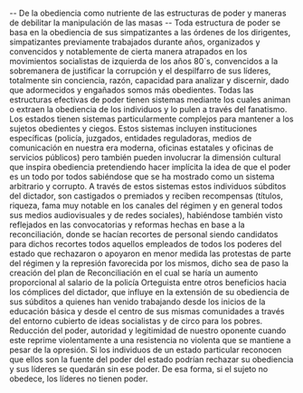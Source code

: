 -- De la obediencia como nutriente de las estructuras de poder y maneras de debilitar la manipulación de las masas --
Toda estructura de poder se basa en la obediencia de sus simpatizantes a las órdenes de los dirigentes, simpatizantes previamente trabajados durante años, organizados y convencidos y notablemente de cierta manera atrapados en los movimientos socialistas de izquierda de los años 80´s, convencidos a la sobremanera de justificar la corrupción y el despilfarro de sus líderes, totalmente sin conciencia, razón, capacidad para analizar y discernir, dado que adormecidos y engañados somos más obedientes. 
Todas las estructuras efectivas de poder tienen sistemas mediante los cuales animan o extraen la obediencia de los individuos y lo pulen a través del fanatismo. Los estados tienen sistemas particularmente complejos para mantener a los sujetos obedientes y ciegos. Estos sistemas incluyen instituciones específicas (policía, juzgados, entidades reguladoras, medios de comunicación en nuestra era moderna, oficinas estatales y oficinas de servicios públicos) pero también pueden involucrar la dimensión cultural que inspira obediencia pretendiendo hacer implícita la idea de que el poder es un todo por todos sabiéndose que se ha mostrado como un sistema arbitrario y corrupto.
 A través de estos sistemas estos individuos súbditos del dictador, son castigados o premiados y reciben recompensas (títulos, riqueza, fama muy notable en los canales del régimen y en general todos sus medios audiovisuales y de redes sociales), habiéndose también visto reflejados en las convocatorias y reformas hechas en base a la reconciliación, donde se hacían recortes de personal siendo candidatos para dichos recortes todos aquellos empleados de todos los poderes del estado que rechazaron o apoyaron en menor medida las protestas de parte del régimen y la represión favorecida por los mismos, dicho sea de paso la creación del plan de Reconciliación en el cual se haría un aumento proporcional al salario de la policía Orteguista entre otros beneficios hacia los cómplices del dictador, que influye en la extensión de su obediencia de sus súbditos a quienes han venido trabajando desde los inicios de la educación básica y desde el centro de sus mismas comunidades a través del entorno cubierto de ideas socialistas y de circo para los pobres. 
Reducción del poder, autoridad y legitimidad de nuestro oponente cuando este reprime violentamente a una resistencia no violenta que se mantiene a pesar de la opresión. Si los individuos de un estado particular reconocen que ellos son la fuente del poder del estado podrían rechazar su obediencia y sus líderes se quedarán sin ese poder. De esa forma, si el sujeto no obedece, los líderes no tienen poder.
